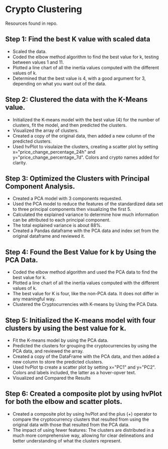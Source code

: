 # Crypto Clustering
Resources found in repo.

## Step 1: Find the best K value with scaled data
  - Scaled the data.
  - Coded the elbow method algorithm to find the best value for k, testing between values 1 and 11.
  - Plotted a line chart of all the inertia values computed with the different values of k.
  - Determined that the best value is 4, with a good argument for 3, depending on what you want out of the data.

## Step 2: Clustered the data with the K-Means value.
  - Initialized the K-means model with the best value (4) for the number of clusters, fit the model, and then predicted the clusters.
  - Visualized the array of clusters.
  - Created a copy of the original data, then added a new column of the predicted clusters.
  - Used hvPlot to visulaize the clusters, creating a scatter plot by setting x="price_change_percentage_24h" and y="price_change_percentage_7d". Colors and crypto names added for clarity.

## Step 3: Optimized the Clusters with Principal Component Analysis.
  - Created a PCA model with 3 components requested.
  - Used the PCA model to reduce the features of the standardized data set to three principal components then visualizing the first 5.
  - Calculated the explained variance to determine how much information can be attributed to each principal component.
  - The total explained variance is about 88%.
  - Created a Pandas dataframe with the PCA data and index set from the original dataframe and reviewed it.

## Step 4: Found the Best Value for k by Using the PCA Data.
  - Coded the elbow method algorithm and used the PCA data to find the best value for k.
  - Plotted a line chart of all the inertia values computed with the different values of k.
  - The best value for K is four, like the non-PCA data. It does not differ in any meaningful way.
  - Clustered the Cryptocurrencies with K-means by Using the PCA Data.

## Step 5: Initialized the K-means model with four clusters by using the best value for k.
  - Fit the K-means model by using the PCA data.
  - Predicted the clusters for grouping the cryptocurrencies by using the PCA data, and reviewed the array.
  - Created a copy of the DataFrame with the PCA data, and then added a new column to store the predicted clusters.
  - Used hvPlot tp create a scatter plot by setting x="PC1" and y="PC2". Colors and labels included, the latter as a hover-opver text.
  - Visualized and Compared the Results

## Step 6: Created a composite plot by using hvPlot for both the elbow and scatter plots.
  - Created a composite plot by using hvPlot and the plus (+) operator to compare the cryptocurrency clusters that resulted from using the original data with those that resulted from the PCA data.
  - The impact of using fewer features: The clusters are distributed in a much more comprehensive way, allowing for clear delineations and better understanding of what the clusters represent.
